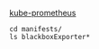 [kube-prometheus](https://github.com/prometheus-operator/kube-prometheus)

```
cd manifests/
ls blackboxExporter*
```
